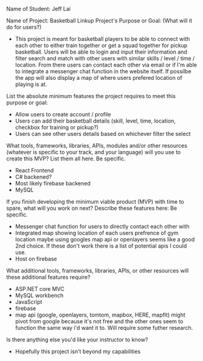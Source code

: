 Name of Student: Jeff Lai

Name of Project: Basketball Linkup
Project's Purpose or Goal: (What will it do for users?)
- This project is meant for basketball players to be able to connect with each other to either train together or get a squad together for pickup basketball. Users will be able to login and input their information and filter search and match with other users with similar skills / level / time / location. From there users can contact each other via email or if I'm able to integrate a messenger chat function in the website itself. If possilbe the app will also display a map of where users prefered location of playing is at.

List the absolute minimum features the project requires to meet this purpose or goal:
- Allow users to create account / profile
- Users can add their basketball details (skill, level, time, location, checkbox for training or pickup?)
- Users can see other users details based on whichever filter the select

What tools, frameworks, libraries, APIs, modules and/or other resources (whatever is specific to your track, and your language) will you use to create this MVP? List them all here. Be specific.
- React Frontend
- C# backened?
- Most likely firebase backened
- MySQL

If you finish developing the minimum viable product (MVP) with time to spare, what will you work on next? Describe these features here: Be specific.
- Messenger chat function for users to directly contact each other with
- Integrated map showing location of each users prefrence of gym location maybe using googles map api or openlayers seems like a good 2nd choice. If these don't work there is a list of potential apis I could use.
- Host on firebase 

What additional tools, frameworks, libraries, APIs, or other resources will these additional features require?
- ASP.NET core MVC
- MySQL workbench
- JavaScript
- firebase
- map api (google, openlayers, tomtom, mapbox, HERE, mapfit) might pivot from google because it's not free and the other ones seem to function the same way i'd want it to. Will require some futher research.

Is there anything else you'd like your instructor to know?
- Hopefully this project isn't beyond my capabilities
